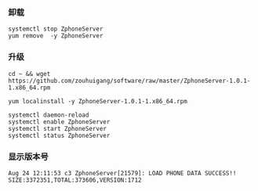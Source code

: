 ### 卸载

	systemctl stop ZphoneServer
	yum remove  -y ZphoneServer


### 升级

	cd ~ && wget https://github.com/zouhuigang/software/raw/master/ZphoneServer-1.0.1-1.x86_64.rpm

	yum localinstall -y ZphoneServer-1.0.1-1.x86_64.rpm

	systemctl daemon-reload
	systemctl enable ZphoneServer
	systemctl start ZphoneServer
	systemctl status ZphoneServer


### 显示版本号

	Aug 24 12:11:53 c3 ZphoneServer[21579]: LOAD PHONE DATA SUCCESS!! SIZE:3372351,TOTAL:373606,VERSION:1712